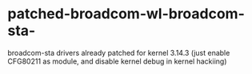patched-broadcom-wl-broadcom-sta-
=================================

broadcom-sta drivers already patched for kernel 3.14.3 (just enable CFG80211 as module, and disable kernel debug in kernel hackiing)
